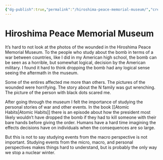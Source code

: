 ```yaml
---
{"dg-publish":true,"permalink":"/hiroshima-peace-memorial-museum/","created":"2023-12-28T18:01:39.000+09:00","updated":"2023-12-28T18:17:05.000+09:00"}
---
```


# Hiroshima Peace Memorial Museum

It’s hard to not look at the photos of the wounded in the Hiroshima Peace Memorial Museum. To the people who study about the bomb in terms of a war between countries, like I did in my American high school, the bomb can be seen as a horrible, but somewhat logical, decision by the American military. I found it hard to think dropping the bomb had any logical sense seeing the aftermath in the museum.

Some of the entires affected me more than others. The pictures of the wounded were horrifying. The story about the N family was gut wrenching. The picture of the person with black dots scared me.

After going through the museum I felt the importance of studying the personal stories of war and other events. In the book [[Atomic Habits\|Atomic Habits]] there is an episode about how the president most likely wouldn’t have dropped the bomb if they had to kill someone with their bare hands before giving the order. Humans have a hard time imagining the effects decisions have on individuals when the consequences are so large.

But this is not to say studying events from the macro perspective is not important. Studying events from the micro, macro, and personal perspectives makes things hard to understand, but is probably the only way we stop a nuclear winter.